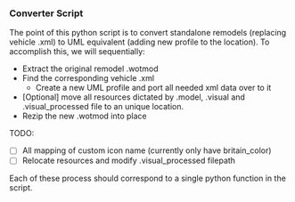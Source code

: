 ### Converter Script

The point of this python script is to convert standalone remodels (replacing vehicle .xml) to UML equivalent (adding new profile to the location). To accomplish this, we will sequentially:

- Extract the original remodel .wotmod
- Find the corresponding vehicle .xml
	- Create a new UML profile and port all needed xml data over to it
- [Optional] move all resources dictated by .model, .visual and .visual\_processed file to an unique location.
- Rezip the new .wotmod into place

TODO:
- [ ] All mapping of custom icon name (currently only have britain_color)
- [ ] Relocate resources and modify .visual\_processed filepath

Each of these process should correspond to a single python function in the script.
